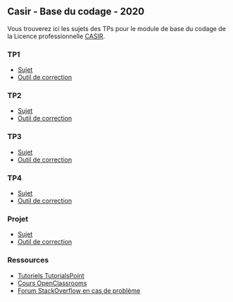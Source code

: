 ## Casir - Base du codage - 2020

Vous trouverez ici les sujets des TPs pour le module de base du codage de la Licence professionnelle [CASIR](http://formations.univ-grenoble-alpes.fr/fr/catalogue/licence-professionnelle-DP/sciences-technologies-sante-STS/licence-professionnelle-metiers-de-l-informatique-conception-developpement-et-tests-de-logiciels-valence-program-licence-professionnelle-metiers-de-l-informatique-conception-developpement-et-tests-de-logiciels-casir-valence/parcours-codage-d-applications-et-de-systemes-informatiques-repartis-casir-valence-subprogram-parcours-codage-d-applications-et-de-systemes-informatiques-repartis-casir.html).


### TP1

+   [Sujet]()
+   [Outil de correction]()


### TP2

+   [Sujet]()
+   [Outil de correction]()

### TP3

+   [Sujet]()
+   [Outil de correction]()

### TP4

+   [Sujet]()
+   [Outil de correction]()

### Projet

+   [Sujet]()
+   [Outil de correction]()


### Ressources

+   [Tutoriels TutorialsPoint](https://www.tutorialspoint.com/python/index.htm)
+   [Cours OpenClassrooms](https://openclassrooms.com/fr/courses/235344-apprenez-a-programmer-en-python)
+   [Forum StackOverflow en cas de problème](https://stackoverflow.com/)